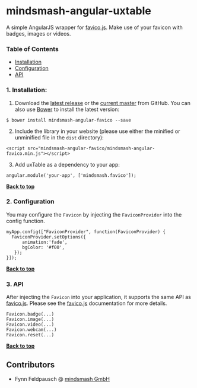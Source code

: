 # mindsmash-angular-uxtable

A simple AngularJS wrapper for [favico.js](http://lab.ejci.net/favico.js). Make use of your favicon with badges, images or videos.

### Table of Contents

   - [Installation](#1-installation)
   - [Configuration](#2-configuration)
   - [API](#3-api)

### 1. Installation:

   1. Download the [latest release](https://github.com/mindsmash/mindsmash-angular-favico/releases) or the [current master](https://github.com/mindsmash/mindsmash-angular-favico/archive/master.zip) from GitHub. You can also use [Bower](http://bower.io) to install the latest version:
   ```
   $ bower install mindsmash-angular-favico --save
   ```
   
   2. Include the library in your website (please use either the minified or unminified file in the `dist` directory):
   ```
   <script src="mindsmash-angular-favico/mindsmash-angular-favico.min.js"></script>
   ```
   
   3. Add uxTable as a dependency to your app:
   ```
   angular.module('your-app', ['mindsmash.favico']);
   ```

**[Back to top](#table-of-contents)**

### 2. Configuration

You may configure the ```Favicon``` by injecting the ```FaviconProvider``` into the config function.

```
myApp.config(["FaviconProvider", function(FaviconProvider) {
  FaviconProvider.setOptions({
      animation:'fade',
      bgColor: '#f00',
   });
}]);
```

**[Back to top](#table-of-contents)**

### 3. API

After injecting the ```Favicon``` into your application, it supports the same API as [favico.js](http://lab.ejci.net/favico.js).
Please see the [favico.js](http://lab.ejci.net/favico.js) documentation for more details.

```
Favicon.badge(...)
Favicon.image(...)
Favicon.video(...)
Favicon.webcam(...)
Favicon.reset(...)
```

**[Back to top](#table-of-contents)**

## Contributors

   * Fynn Feldpausch @ [mindsmash GmbH](https://www.mindsmash.com/)
